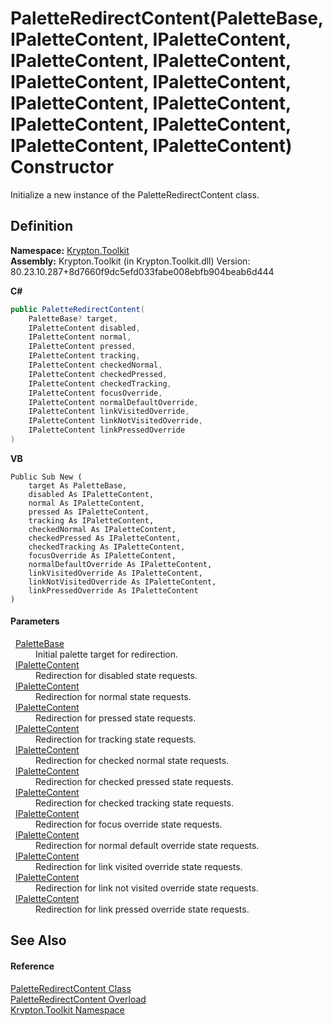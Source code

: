 # PaletteRedirectContent(PaletteBase, IPaletteContent, IPaletteContent, IPaletteContent, IPaletteContent, IPaletteContent, IPaletteContent, IPaletteContent, IPaletteContent, IPaletteContent, IPaletteContent, IPaletteContent, IPaletteContent) Constructor


Initialize a new instance of the PaletteRedirectContent class.



## Definition
**Namespace:** <a href="79d2eac2-21f4-54ff-7552-b20c33c30600.md">Krypton.Toolkit</a>  
**Assembly:** Krypton.Toolkit (in Krypton.Toolkit.dll) Version: 80.23.10.287+8d7660f9dc5efd033fabe008ebfb904beab6d444

**C#**
``` C#
public PaletteRedirectContent(
	PaletteBase? target,
	IPaletteContent disabled,
	IPaletteContent normal,
	IPaletteContent pressed,
	IPaletteContent tracking,
	IPaletteContent checkedNormal,
	IPaletteContent checkedPressed,
	IPaletteContent checkedTracking,
	IPaletteContent focusOverride,
	IPaletteContent normalDefaultOverride,
	IPaletteContent linkVisitedOverride,
	IPaletteContent linkNotVisitedOverride,
	IPaletteContent linkPressedOverride
)
```
**VB**
``` VB
Public Sub New ( 
	target As PaletteBase,
	disabled As IPaletteContent,
	normal As IPaletteContent,
	pressed As IPaletteContent,
	tracking As IPaletteContent,
	checkedNormal As IPaletteContent,
	checkedPressed As IPaletteContent,
	checkedTracking As IPaletteContent,
	focusOverride As IPaletteContent,
	normalDefaultOverride As IPaletteContent,
	linkVisitedOverride As IPaletteContent,
	linkNotVisitedOverride As IPaletteContent,
	linkPressedOverride As IPaletteContent
)
```



#### Parameters
<dl><dt>  <a href="6da77fa5-1590-4646-f2ea-70002c922aee.md">PaletteBase</a></dt><dd>Initial palette target for redirection.</dd><dt>  <a href="f2a5541d-c7c1-2c4b-162d-a4616ecccc95.md">IPaletteContent</a></dt><dd>Redirection for disabled state requests.</dd><dt>  <a href="f2a5541d-c7c1-2c4b-162d-a4616ecccc95.md">IPaletteContent</a></dt><dd>Redirection for normal state requests.</dd><dt>  <a href="f2a5541d-c7c1-2c4b-162d-a4616ecccc95.md">IPaletteContent</a></dt><dd>Redirection for pressed state requests.</dd><dt>  <a href="f2a5541d-c7c1-2c4b-162d-a4616ecccc95.md">IPaletteContent</a></dt><dd>Redirection for tracking state requests.</dd><dt>  <a href="f2a5541d-c7c1-2c4b-162d-a4616ecccc95.md">IPaletteContent</a></dt><dd>Redirection for checked normal state requests.</dd><dt>  <a href="f2a5541d-c7c1-2c4b-162d-a4616ecccc95.md">IPaletteContent</a></dt><dd>Redirection for checked pressed state requests.</dd><dt>  <a href="f2a5541d-c7c1-2c4b-162d-a4616ecccc95.md">IPaletteContent</a></dt><dd>Redirection for checked tracking state requests.</dd><dt>  <a href="f2a5541d-c7c1-2c4b-162d-a4616ecccc95.md">IPaletteContent</a></dt><dd>Redirection for focus override state requests.</dd><dt>  <a href="f2a5541d-c7c1-2c4b-162d-a4616ecccc95.md">IPaletteContent</a></dt><dd>Redirection for normal default override state requests.</dd><dt>  <a href="f2a5541d-c7c1-2c4b-162d-a4616ecccc95.md">IPaletteContent</a></dt><dd>Redirection for link visited override state requests.</dd><dt>  <a href="f2a5541d-c7c1-2c4b-162d-a4616ecccc95.md">IPaletteContent</a></dt><dd>Redirection for link not visited override state requests.</dd><dt>  <a href="f2a5541d-c7c1-2c4b-162d-a4616ecccc95.md">IPaletteContent</a></dt><dd>Redirection for link pressed override state requests.</dd></dl>

## See Also


#### Reference
<a href="66daa452-a678-00db-59ab-6b8d134064a9.md">PaletteRedirectContent Class</a>  
<a href="c3d3b71b-3f5d-057b-2006-b4553a5aea83.md">PaletteRedirectContent Overload</a>  
<a href="79d2eac2-21f4-54ff-7552-b20c33c30600.md">Krypton.Toolkit Namespace</a>  
